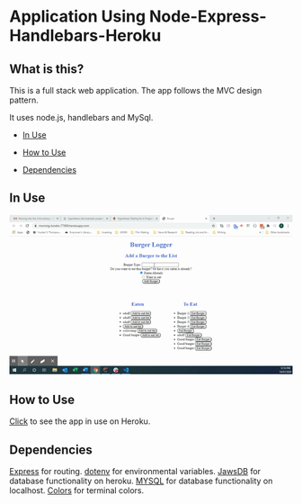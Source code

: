 # Application Using Node-Express-Handlebars-Heroku

## What is this? 
This is a full stack web application. The app follows the MVC design pattern. 

It uses node.js, handlebars and MySql. 

- [In Use](#In-Use)

- [How to Use](#How-to-Use)

- [Dependencies](#Dependencies)

## In Use
![](/app.gif)

## How to Use
[Click](https://morning-tundra-77909.herokuapp.com/) to see the app in use on Heroku.  

## Dependencies 

[Express](https://www.npmjs.com/package/express) for routing. 
[dotenv](https://www.npmjs.com/package/dotenv) for environmental variables. 
[JawsDB](https://devcenter.heroku.com/articles/jawsdb) for database functionality on heroku. 
[MYSQL](https://www.npmjs.com/package/mysql) for database functionality on localhost. 
[Colors](https://www.npmjs.com/package/colors) for terminal colors. 



